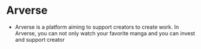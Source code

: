 # Arverse

* Arverse is a platform aiming to support creators to create work. In Arverse, you can not only watch your favorite manga and you can invest and support creator
